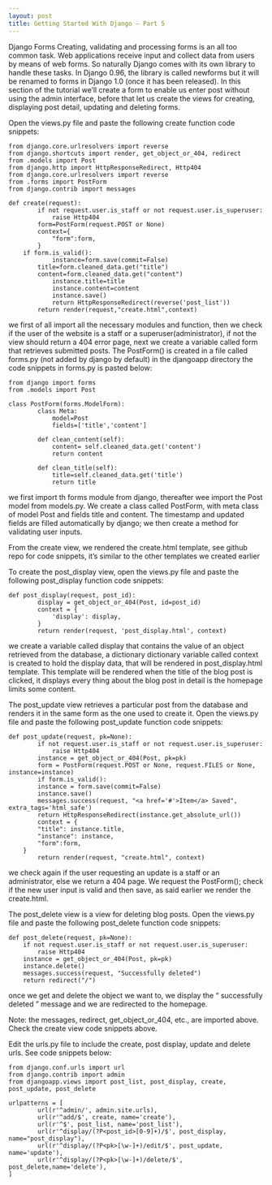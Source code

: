 ```yaml
---
layout: post
title: Getting Started With Django – Part 5
---
```

Django Forms
Creating, validating and processing forms is an all too common task. Web applications receive input and collect data from users by means of web forms. So naturally Django comes with its own library to handle these tasks. In Django 0.96, the library is called newforms but it will be renamed to forms in Django 1.0 (once it has been released). In this section of the tutorial we’ll create a form to enable us enter post without using the admin interface, before that let us create the views for creating, displaying post detail, updating and deleting forms.

Open the views.py file and paste the following create function code snippets:

	from django.core.urlresolvers import reverse
	from django.shortcuts import render, get_object_or_404, redirect
	from .models import Post
	from django.http import HttpResponseRedirect, Http404
	from django.core.urlresolvers import reverse
	from .forms import PostForm
	from django.contrib import messages

	def create(request):
    		if not request.user.is_staff or not request.user.is_superuser:
        		raise Http404
    		form=PostForm(request.POST or None)
    		context={
        		"form":form,
    		}
   		if form.is_valid():
        		instance=form.save(commit=False)
       		title=form.cleaned_data.get("title")
       		content=form.cleaned_data.get("content")
        		instance.title=title
        		instance.content=content
        		instance.save()
        		return HttpResponseRedirect(reverse('post_list'))
    		return render(request,"create.html",context)
		
		
		
we first of all import all the necessary modules and function, then we check if the user of the website is a staff or a superuser(administrator), if not the view should return a 404 error page, next we create a variable called form that retrieves submitted posts. The PostForm() is created in a file called forms.py  (not added by django by default) in the djangoapp directory the code snippets in forms.py is pasted below:

	
	from django import forms
	from .models import Post

	class PostForm(forms.ModelForm):
    		class Meta:
        		model=Post
        		fields=['title','content']

    		def clean_content(self):
        		content= self.cleaned_data.get('content')
        		return content

    		def clean_title(self):
        		title=self.cleaned_data.get('title')
        		return title
			
			
			
we first import th forms module from django, thereafter wee import the Post model from models.py. We create a class called PostForm, with meta class of model Post and fields title and content. The timestamp and updated fields are filled automatically by django; we then create a method for validating user inputs.

From the create view, we rendered the create.html template, see github repo for code snippets, it’s similar to the other templates we created earlier


To create the post_display view, open the views.py file and paste the following post_display function code snippets:

	def post_display(request, post_id):
    		display = get_object_or_404(Post, id=post_id)
    		context = {
        		'display': display,
    		}
    		return render(request, 'post_display.html', context)
		
		
we create a variable called display that contains the value of an object retrieved from the database, a dictionary dictionary variable called context is created to hold the display data, that will be rendered in post_display.html template. This template will be rendered when the title of the blog post is clicked, it displays every thing about the blog post in detail is the homepage limits some content.













The post_update view retrieves a particular post from the database and renders it in the same form as the one used to create it.  Open the views.py file and paste the following post_update function code snippets:

	def post_update(request, pk=None):
    		if not request.user.is_staff or not request.user.is_superuser:
        		raise Http404
    		instance = get_object_or_404(Post, pk=pk)
    		form = PostForm(request.POST or None, request.FILES or None, 		instance=instance)
    		if form.is_valid():
       		instance = form.save(commit=False)
       		instance.save()
       		messages.success(request, "<a href='#'>Item</a> Saved", 		extra_tags='html_safe')
       		return HttpResponseRedirect(instance.get_absolute_url())
    		context = {
      		"title": instance.title,
      		"instance": instance,
      		"form":form,
   		}
    		return render(request, "create.html", context)
		
		
we check again if the user requesting an update is a staff or an administrator, else we return a 404 page.
We request the PostForm(); check if the new user input is valid and then save, as said earlier we render the create.html.



The post_delete view is a view for deleting blog posts. Open the views.py file and paste the following post_delete function code snippets:

	def post_delete(request, pk=None):
   		if not request.user.is_staff or not request.user.is_superuser:
      		raise Http404
   		instance = get_object_or_404(Post, pk=pk)
   		instance.delete()
   		messages.success(request, "Successfully deleted")
   		return redirect("/")
		
      
once we get and delete the object we want to, we display the “ successfully deleted ”  message and we are redirected to the homepage. 

Note: the messages, redirect,  get_object_or_404, etc., are imported  above. Check the create view code snippets above.


Edit the urls.py file to include the create, post display, update and delete urls.
See code snippets below:


	from django.conf.urls import url
	from django.contrib import admin
	from djangoapp.views import post_list, post_display, create, post_update, post_delete

	urlpatterns = [
    		url(r'^admin/', admin.site.urls),
    		url(r'^add/$', create, name='create'),
    		url(r'^$', post_list, name='post_list'),
    		url(r'^display/(?P<post_id>[0-9]+)/$', post_display, name="post_display"),
    		url(r'^display/(?P<pk>[\w-]+)/edit/$', post_update, name='update'),
    		url(r'^display/(?P<pk>[\w-]+)/delete/$', post_delete,name='delete'),
	]
